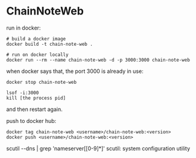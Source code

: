 # ChainNoteWeb

run in docker:
```bash=
# build a docker image
docker build -t chain-note-web .

# run on docker locally
docker run --rm --name chain-note-web -d -p 3000:3000 chain-note-web
```

when docker says that, the port 3000 is already in use:
```bash=
docker stop chain-note-web

lsof -i:3000
kill [the process pid]
```
and then restart again.

push to docker hub:
```bash=
docker tag chain-note-web <username>/chain-note-web:<version>
docker push <username>/chain-note-web:<version>
```

scutil --dns | grep 'nameserver\[[0-9]*\]'
scutil: system configuration utility
